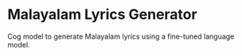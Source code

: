 # Malayalam Lyrics Generator

Cog model to generate Malayalam lyrics using a fine-tuned language model.